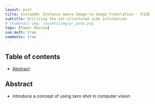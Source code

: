 ```yaml
---
layout: post
title: InstaGAN: Instance-aware Image-to-Image Translation - 작성중
subtitle: Utilizing the set-structured side information
# thumbnail-img: /assets/img/pr_pono.png 
tags: [Paper Review]
use_math: true
comments: true
---
```


## Table of contents
- [Abstract](#abstract)

## Abstract
- introduce a concept of using zero shot in computer vision

